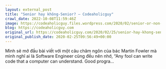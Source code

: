 ```yaml
---
layout: external_post
title: "Senior hay không-Senior? – Codeaholicguy"
crawl_date: 2022-10-08T11:59:46Z
image: https://codeaholicguy.files.wordpress.com/2020/02/senior-or-non-senior.jpg?w=1200
blog: https://codeaholicguy.com
original_url: https://codeaholicguy.com/2020/02/25/senior-hay-khong-senior/
original_publish_date: 2020-02-25T09:56:49+00:00
---
```


Mình sẽ mở đầu bài viết với một câu châm ngôn của bác Martin Fowler mà mình nghĩ ai là Software Engineer cũng đều nên nhớ, “Any fool can write code that a computer can understand. Good progra…